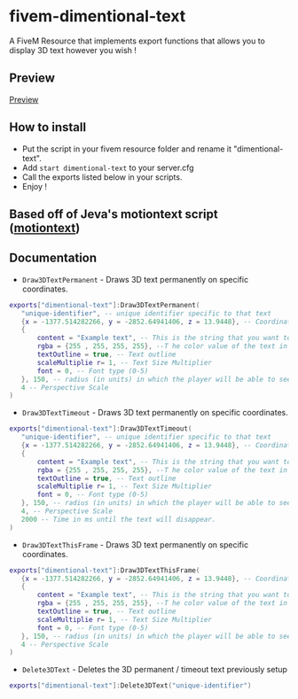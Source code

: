 # fivem-dimentional-text
A FiveM Resource that implements export functions that allows you to display 3D text however you wish !

## Preview

[Preview](https://youtu.be/y74kh4rXTWw)

## How to install

* Put the script in your fivem resource folder and rename it "dimentional-text".
* Add  ```start dimentional-text``` to your server.cfg
* Call the exports listed below in your scripts.
* Enjoy !

## Based off of Jeva's motiontext script ([motiontext](https://github.com/ThatZiv/motiontext))

## Documentation 
* `Draw3DTextPermanent` - Draws 3D text permanently on specific coordinates. 
 ```lua
exports["dimentional-text"]:Draw3DTextPermanent(
    "unique-identifier", -- unique identifier specific to that text
    {x = -1377.514282266, y = -2852.64941406, z = 13.9448}, -- Coordinates
    {
        content = "Example text", -- This is the string that you want to be displayed
        rgba = {255 , 255, 255, 255}, --T he color value of the text in RGBA 
        textOutline = true, -- Text outline
        scaleMultiplie r= 1, -- Text Size Multiplier
        font = 0, -- Font type (0-5)
    }, 150, -- radius (in units) in which the player will be able to see the text
    4 -- Perspective Scale
)
```

* `Draw3DTextTimeout` - Draws 3D text permanently on specific coordinates. 
 ```lua
exports["dimentional-text"]:Draw3DTextTimeout(
    "unique-identifier", -- unique identifier specific to that text
    {x = -1377.514282266, y = -2852.64941406, z = 13.9448}, -- Coordinates
    {
        content = "Example text", -- This is the string that you want to be displayed
        rgba = {255 , 255, 255, 255}, --T he color value of the text in RGBA 
        textOutline = true, -- Text outline
        scaleMultiplie r= 1, -- Text Size Multiplier
        font = 0, -- Font type (0-5)
    }, 150, -- radius (in units) in which the player will be able to see the text
    4, -- Perspective Scale
    2000 -- Time in ms until the text will disappear.
)
```

* `Draw3DTextThisFrame` - Draws 3D text permanently on specific coordinates. 
 ```lua
exports["dimentional-text"]:Draw3DTextThisFrame(
    {x = -1377.514282266, y = -2852.64941406, z = 13.9448}, -- Coordinates
    {
        content = "Example text", -- This is the string that you want to be displayed
        rgba = {255 , 255, 255, 255}, --T he color value of the text in RGBA 
        textOutline = true, -- Text outline
        scaleMultiplie r= 1, -- Text Size Multiplier
        font = 0, -- Font type (0-5)
    }, 150, -- radius (in units) in which the player will be able to see the text
    4 -- Perspective Scale
)
```

* `Delete3DText` - Deletes the 3D permanent / timeout text previously setup
 ```lua
exports["dimentional-text"]:Delete3DText("unique-identifier")
```
